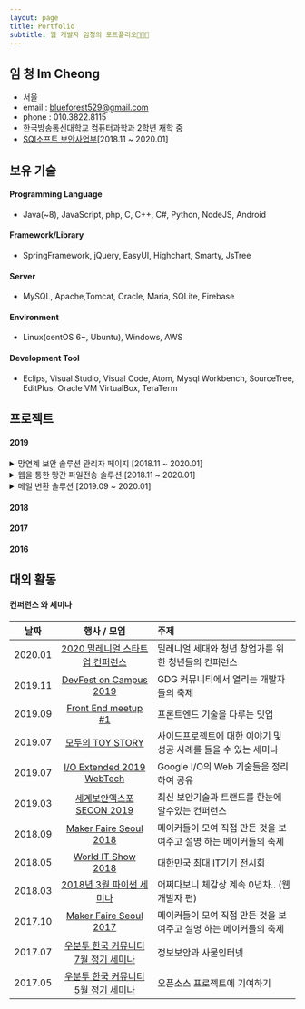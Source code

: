 ```yaml
---
layout: page
title: Portfolio
subtitle: 웹 개발자 임청의 포트폴리오👩🏻‍💻
---
```


## 임 청 Im Cheong
- 서울
- email : blueforest529@gmail.com
- phone : 010.3822.8115
- 한국방송통신대학교 컴퓨터과학과 2학년 재학 중
- [SQI소프트 보안사업부](http://www.sqisoft.com/ko/main)[2018.11 ~ 2020.01]



## 보유 기술

#### Programming Language
- Java(~8), JavaScript, php, C, C++, C#, Python, NodeJS, Android 

#### Framework/Library
- SpringFramework, jQuery, EasyUI, Highchart, Smarty, JsTree

#### Server
- MySQL, Apache,Tomcat, Oracle, Maria, SQLite, Firebase

#### Environment
- Linux(centOS 6~, Ubuntu), Windows, AWS

#### Development Tool
- Eclips, Visual Studio, Visual Code, Atom, Mysql Workbench, SourceTree, EditPlus, Oracle VM VirtualBox, TeraTerm



## 프로젝트
#### 2019
<details>
<summary> 망연계 보안 솔루션 관리자 페이지 [2018.11 ~ 2020.01] </summary>
<div markdown="1">
  
  - OS : Linux
  
  - Web backend : Java, mizz framework(자체 framework), Maria DB, MySQL
  
  - Web frontend : Html5, Css3, JS, jQuery, JSP(4.0버전 이상), PHP(4.0버전 이하)
  
  - 망연계 보안 솔루션 관리자 페이지 담당 개발 및 유지 보수 메인 개발 총 2명
  
  - 주요 레퍼런스 : 한국은행, 국방부, 대통령비서실, 안랩, 우정사업본부, 국민은행 등
  
  ![관리자 페이지1]({{site.baseurl}}/img/관리자 페이지1.PNG)
  
  ![관리자 페이지2]({{site.baseurl}}/img/관리자 페이지2.PNG)
  
</div>
</details>

<details>
<summary> 웹을 통한 망간 파일전송 솔루션 [2018.11 ~ 2020.01] </summary>
<div markdown="1">
  
  - OS : Linux
  
  - Web backend : Java, mizz framework(자체 framework), Maria DB, MySQL
  
  - Web frontend : Html5, Css3, JS, jQuery, JSP(4.0버전 이상), PHP(4.0버전 이하)
  
  - 망연계 보안 솔루션 관리자 페이지 담당 개발 및 유지 보수 메인 개발 총 2명
  
  - 주요 레퍼런스 : 한국은행, 국방부, 대통령비서실, 안랩, 우정사업본부, 국민은행 등
  
  ![관리자 페이지1]({{site.baseurl}}/img/관리자 페이지1.PNG)
  
  ![관리자 페이지2]({{site.baseurl}}/img/관리자 페이지2.PNG)
  
</div>
</details>

<details>
<summary> 메일 변환 솔루션 [2019.09 ~ 2020.01] </summary>
<div markdown="1">
  
  - OS : Linux
  
  - Web backend : Java, mizz framework(자체 framework), Maria DB, MySQL
  
  - Web frontend : Html5, Css3, JS, jQuery, JSP(4.0버전 이상), PHP(4.0버전 이하)
  
  - 망연계 보안 솔루션 관리자 페이지 담당 개발 및 유지 보수 메인 개발 총 2명
  
  - 주요 레퍼런스 : 한국은행, 국방부, 대통령비서실, 안랩, 우정사업본부, 국민은행 등
  
  ![관리자 페이지1]({{site.baseurl}}/img/관리자 페이지1.PNG)
  
  ![관리자 페이지2]({{site.baseurl}}/img/관리자 페이지2.PNG)
  
</div>
</details>

#### 2018

#### 2017

#### 2016


## 대외 활동
#### 컨퍼런스 와 세미나


| 날짜 | 행사 / 모임 | 주제 |  
|:-----:|:----------------------------:|:-------------------------------------------------------| 
| 2020.01 | [2020 밀레니얼 스타트업 컨퍼런스](https://www.facebook.com/virusnetwork.official) | 밀레니얼 세대와 청년 창업가를 위한 청년들의 컨퍼런스 |
| 2019.11 | [DevFest on Campus 2019](https://festa.io/events/654) | GDG 커뮤니티에서 열리는 개발자들의 축제 | 
| 2019.09 | [Front End meetup #1](https://festa.io/events/449) | 프론트엔드 기술을 다루는 밋업 |
| 2019.07 | [모두의 TOY STORY](https://festa.io/events/364) | 사이드프로젝트에 대한 이야기 및 성공 사례를 들을 수 있는 세미나 | 
| 2019.07 | [I/O Extended 2019 WebTech](https://festa.io/events/339) | Google I/O의 Web 기술들을 정리하여 공유 |
| 2019.03 | [세계보안엑스포 SECON 2019](https://exhibitors.informamarkets-info.com/SECON2019/kr/) | 최신 보안기술과 트랜드를 한눈에 알수있는 컨퍼런스 | 
| 2018.09| [Maker Faire Seoul 2018](https://makerfaire.co.kr/maker-faire-seoul-2018) | 메이커들이 모여 직접 만든 것을 보여주고 설명 하는 메이커들의 축제 |
| 2018.05 | [World IT Show 2018](http://www.worlditshow.co.kr/kor/) | 대한민국 최대 IT기기 전시회 | 
| 2018.03 | [2018년 3월 파이썬 세미나](https://www.onoffmix.com/event/129456) | 어쩌다보니 체감상 계속 0년차.. (웹 개발자 편) |
| 2017.10 | [Maker Faire Seoul 2017](https://makerfaire.co.kr/maker-faire-seoul-2017) | 메이커들이 모여 직접 만든 것을 보여주고 설명 하는 메이커들의 축제 |
| 2017.07 | [우분투 한국 커뮤니티 7월 정기 세미나](https://www.onoffmix.com/event/106038) | 정보보안과 사물인터넷 |
| 2017.05 | [우분투 한국 커뮤니티 5월 정기 세미나](https://www.onoffmix.com/event/99631) | 오픈소스 프로젝트에 기여하기 |   
